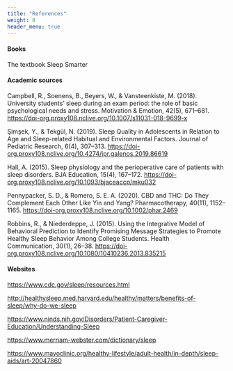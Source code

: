 ```yaml
---
title: "References"
weight: 8
header_menu: true
---
```


#### Books
The textbook
Sleep Smarter 

#### Academic sources

Campbell, R., Soenens, B., Beyers, W., & Vansteenkiste, M. (2018). University students’ sleep during an exam period: the role of basic psychological needs and stress. Motivation & Emotion, 42(5), 671–681. https://doi-org.proxy108.nclive.org/10.1007/s11031-018-9699-x 


Şimşek, Y., & Tekgül, N. (2019). Sleep Quality in Adolescents in Relation to Age and Sleep-related Habitual and Environmental Factors. Journal of Pediatric Research, 6(4), 307–313. https://doi-org.proxy108.nclive.org/10.4274/jpr.galenos.2019.86619

Hall, A. (2015). Sleep physiology and the perioperative care of patients with sleep disorders. BJA Education, 15(4), 167–172. https://doi-org.proxy108.nclive.org/10.1093/bjaceaccp/mku032 

Pennypacker, S. D., & Romero, S. E. A. (2020). CBD and THC: Do They Complement Each Other Like Yin and Yang? Pharmacotherapy, 40(11), 1152–1165. https://doi-org.proxy108.nclive.org/10.1002/phar.2469

Robbins, R., & Niederdeppe, J. (2015). Using the Integrative Model of Behavioral Prediction to Identify Promising Message Strategies to Promote Healthy Sleep Behavior Among College Students. Health Communication, 30(1), 26–38. https://doi-org.proxy108.nclive.org/10.1080/10410236.2013.835215

#### Websites

https://www.cdc.gov/sleep/resources.html 

http://healthysleep.med.harvard.edu/healthy/matters/benefits-of-sleep/why-do-we-sleep 

https://www.ninds.nih.gov/Disorders/Patient-Caregiver-Education/Understanding-Sleep 

https://www.merriam-webster.com/dictionary/sleep 

https://www.mayoclinic.org/healthy-lifestyle/adult-health/in-depth/sleep-aids/art-20047860 
